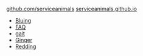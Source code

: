 <link rel="prerender" href="https://serviceanimals.github.io/">

[github.com/serviceanimals](https://github.com/serviceanimals/serviceanimals.github.io/)
[serviceanimals.github.io](https://serviceanimals.github.io/)


   * [Bluing](https://serviceanimals.github.io/Bluing/)
   * [FAQ](https://serviceanimals.github.io/FAQ/)
   * [gait](https://serviceanimals.github.io/gait/)
   * [Ginger](https://serviceanimals.github.io/Ginger/)
   * [Redding](https://serviceanimals.github.io/Redding/)

<!-- README.md EOF -->
